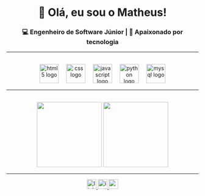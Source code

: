 <h1 align="center">👋 Olá, eu sou o Matheus!</h1>
<h3 align="center">💻 Engenheiro de Software Júnior | 🚀 Apaixonado por tecnologia</h3>

---

<div align="center">
  <br>
  <img src="https://cdn.jsdelivr.net/gh/devicons/devicon/icons/html5/html5-original.svg" height="50" alt="html5 logo" />
  <img width="12" />
  <img src="https://cdn.jsdelivr.net/gh/devicons/devicon/icons/css3/css3-original.svg" height="50" alt="css logo" />
  <img width="12" />
  <img src="https://cdn.jsdelivr.net/gh/devicons/devicon/icons/javascript/javascript-original.svg" height="50" alt="javascript logo" />
  <img width="12" />
  <img src="https://skillicons.dev/icons?i=py" height="50" alt="python logo" />
  <img width="12" />
  <img src="https://cdn.jsdelivr.net/gh/devicons/devicon/icons/mysql/mysql-original.svg" height="50" alt="mysql logo" />
</div>

---

<div align="center">
  <br>
  <img height="170em" src="https://github-readme-stats.vercel.app/api?username=mathpferreira&show_icons=true&theme=dark&include_all_commits=true&count_private=true&locale=pt-br&custom_title=Estatísticas%20do%20GitHub"/>
  <img height="170em" src="https://github-readme-stats.vercel.app/api/top-langs/?username=mathpferreira&layout=compact&langs_count=7&theme=dark&locale=pt-br&custom_title=Linguagens%20mais%20usadas"/>
</div>

---

<div align="center">
  <a href="https://www.linkedin.com/in/matheuspferreira/" target="_blank">
    <img src="https://img.shields.io/static/v1?message=LinkedIn&logo=linkedin&label=&color=0077B5&logoColor=white&labelColor=&style=for-the-badge" height="25" alt="linkedin logo"  />
  </a>
  <a href="https://www.instagram.com/mt_lhp/" target="_blank">
    <img src="https://img.shields.io/static/v1?message=Instagram&logo=instagram&label=&color=E4405F&logoColor=white&labelColor=&style=for-the-badge" height="25" alt="instagram logo"  />
  </a>
  <a href="mailto:mxthferreira@gmail.com" target="_blank">
    <img src="https://img.shields.io/static/v1?message=Email&logo=gmail&label=&color=D14836&logoColor=white&labelColor=&style=for-the-badge" height="25" alt="email logo"  />
  </a>
</div>
